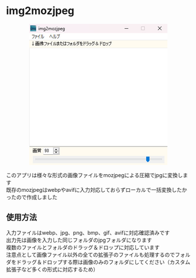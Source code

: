 # img2mozjpeg

<p align="center">
  <img src="./screenshot.jpg" />
</p>

このアプリは様々な形式の画像ファイルをmozjpegによる圧縮でjpgに変換します  
既存のmozjpegはwebpやavifに入力対応しておらずローカルで一括変換したかったので作成しました  

## 使用方法
 入力ファイルはwebp、jpg、png、bmp、gif、avifに対応確認済みです  
出力先は画像を入力した同じフォルダのjpgフォルダになります  
複数のファイルとフォルダのドラッグ＆ドロップに対応しています   
注意点として画像ファイル以外の全ての拡張子のファイルも処理するのでフォルダをドラッグ＆ドロップする際は画像のみのフォルダにしてください（カスタム拡張子など多くの形式に対応するため）   
